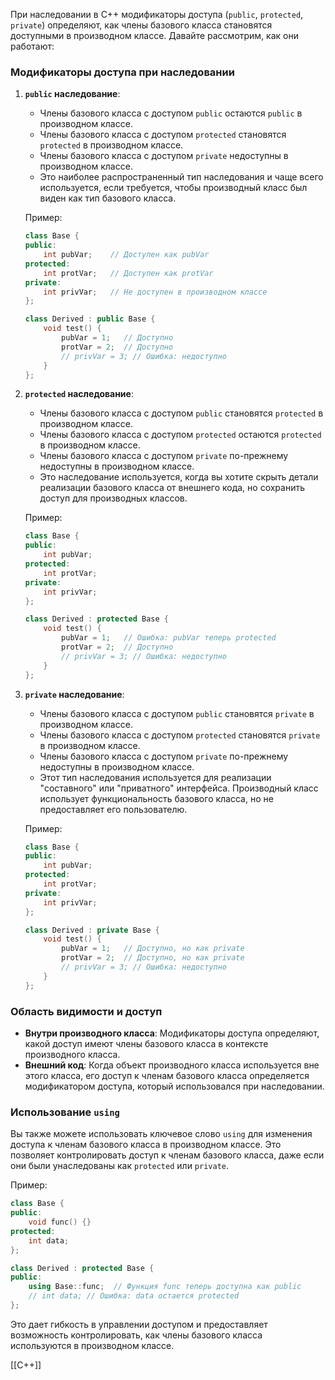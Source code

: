 При наследовании в C++ модификаторы доступа (`public`, `protected`, `private`) определяют, как члены базового класса становятся доступными в производном классе. Давайте рассмотрим, как они работают:

### Модификаторы доступа при наследовании

1. **`public` наследование**:
   - Члены базового класса с доступом `public` остаются `public` в производном классе.
   - Члены базового класса с доступом `protected` становятся `protected` в производном классе.
   - Члены базового класса с доступом `private` недоступны в производном классе.
   - Это наиболее распространенный тип наследования и чаще всего используется, если требуется, чтобы производный класс был виден как тип базового класса.

   Пример:
   ```cpp
   class Base {
   public:
       int pubVar;    // Доступен как pubVar
   protected:
       int protVar;   // Доступен как protVar
   private:
       int privVar;   // Не доступен в производном классе
   };

   class Derived : public Base {
       void test() {
           pubVar = 1;   // Доступно
           protVar = 2;  // Доступно
           // privVar = 3; // Ошибка: недоступно
       }
   };
   ```

2. **`protected` наследование**:
   - Члены базового класса с доступом `public` становятся `protected` в производном классе.
   - Члены базового класса с доступом `protected` остаются `protected` в производном классе.
   - Члены базового класса с доступом `private` по-прежнему недоступны в производном классе.
   - Это наследование используется, когда вы хотите скрыть детали реализации базового класса от внешнего кода, но сохранить доступ для производных классов.

   Пример:
   ```cpp
   class Base {
   public:
       int pubVar;
   protected:
       int protVar;
   private:
       int privVar;
   };

   class Derived : protected Base {
       void test() {
           pubVar = 1;   // Ошибка: pubVar теперь protected
           protVar = 2;  // Доступно
           // privVar = 3; // Ошибка: недоступно
       }
   };
   ```

3. **`private` наследование**:
   - Члены базового класса с доступом `public` становятся `private` в производном классе.
   - Члены базового класса с доступом `protected` становятся `private` в производном классе.
   - Члены базового класса с доступом `private` по-прежнему недоступны в производном классе.
   - Этот тип наследования используется для реализации "составного" или "приватного" интерфейса. Производный класс использует функциональность базового класса, но не предоставляет его пользователю.

   Пример:
   ```cpp
   class Base {
   public:
       int pubVar;
   protected:
       int protVar;
   private:
       int privVar;
   };

   class Derived : private Base {
       void test() {
           pubVar = 1;   // Доступно, но как private
           protVar = 2;  // Доступно, но как private
           // privVar = 3; // Ошибка: недоступно
       }
   };
   ```

### Область видимости и доступ

- **Внутри производного класса**: Модификаторы доступа определяют, какой доступ имеют члены базового класса в контексте производного класса.
- **Внешний код**: Когда объект производного класса используется вне этого класса, его доступ к членам базового класса определяется модификатором доступа, который использовался при наследовании.

### Использование `using`

Вы также можете использовать ключевое слово `using` для изменения доступа к членам базового класса в производном классе. Это позволяет контролировать доступ к членам базового класса, даже если они были унаследованы как `protected` или `private`.

Пример:
```cpp
class Base {
public:
    void func() {}
protected:
    int data;
};

class Derived : protected Base {
public:
    using Base::func;  // Функция func теперь доступна как public
    // int data; // Ошибка: data остается protected
};
```

Это дает гибкость в управлении доступом и предоставляет возможность контролировать, как члены базового класса используются в производном классе.

[[C++]]